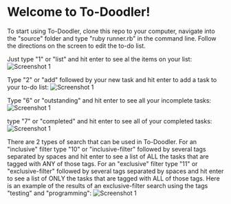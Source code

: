 # Welcome to To-Doodler!

To start using To-Doodler, clone this repo to your computer, navigate into the "source" folder and type "ruby runner.rb" in the command line. Follow the directions on the screen to edit the to-do list.

Just type "1" or "list" and hit enter to see al the items on your list:
![Screenshot 1](https://github.com/dandersen2/todos-final/blob/master/to-doodler-screenshot-1.png "all tasks")

Type "2" or "add" followed by your new task and hit enter to add a task to your to-do list:
![Screenshot 1](https://github.com/dandersen2/todos-final/blob/master/to-doodler-screenshot-add-item.png "add task")

Type "6" or "outstanding" and hit enter to see all your incomplete tasks:
![Screenshot 1](https://github.com/dandersen2/todos-final/blob/master/to-doodler-screenshot-outstanding.png "outstanding tasks")

type "7" or "completed" and hit enter to see all of your completed tasks:
![Screenshot 1](https://github.com/dandersen2/todos-final/blob/master/to-doodler-screenshot-completed.png "completed tasks")

There are 2 types of search that can be used in To-Doodler. For an "inclusive" filter type "10" or "inclusive-filter" followed by several tags separated by spaces and hit enter to see a list of ALL the tasks that are tagged with ANY of those tags. For an "exclusive" filter type "11" or "exclusive-filter" followed by several tags separated by spaces and hit enter to see a list of ONLY the tasks that are tagged with ALL of those tags. Here is an example of the results of an exclusive-filter search using the tags "testing" and "programming":
![Screenshot 1](https://github.com/dandersen2/todos-final/blob/master/to-doodler-screenshot-exclusive-filter.png "exclusive-filtered tasks")


